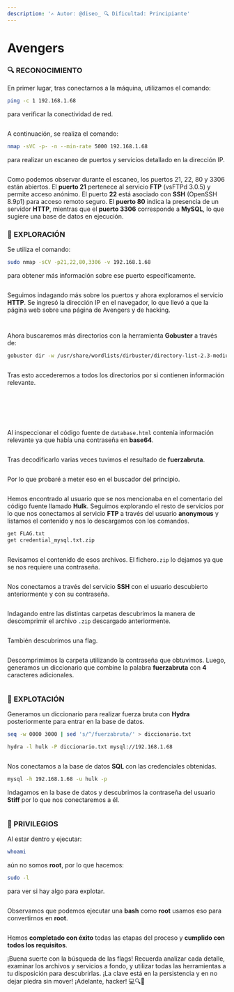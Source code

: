 ```yaml
---
description: '✍️ Autor: @diseo_ 🔍 Dificultad: Principiante'
---
```


# Avengers

### 🔍 **RECONOCIMIENTO**

En primer lugar, tras conectarnos a la máquina, utilizamos el comando:

```bash
ping -c 1 192.168.1.68
```

para verificar la conectividad de red.

<figure><img src="../../.gitbook/assets/image (41).png" alt=""><figcaption></figcaption></figure>

A continuación, se realiza el comando:

```bash
nmap -sVC -p- -n --min-rate 5000 192.168.1.68
```

para realizar un escaneo de puertos y servicios detallado en la dirección IP.

<figure><img src="../../.gitbook/assets/image (42).png" alt=""><figcaption></figcaption></figure>

Como podemos observar durante el escaneo, los puertos 21, 22, 80 y 3306 están abiertos. El **puerto 21** pertenece al servicio **FTP** (vsFTPd 3.0.5) y permite acceso anónimo. El puerto **22** está asociado con **SSH** (OpenSSH 8.9p1) para acceso remoto seguro. El **puerto 80** indica la presencia de un servidor **HTTP**, mientras que el **puerto 3306** corresponde a **MySQL**, lo que sugiere una base de datos en ejecución.

### 🔎 **EXPLORACIÓN**

Se utiliza el comando:

```bash
sudo nmap -sCV -p21,22,80,3306 -v 192.168.1.68
```

para obtener más información sobre ese puerto específicamente.

<figure><img src="../../.gitbook/assets/image (43).png" alt=""><figcaption></figcaption></figure>

Seguimos indagando más sobre los puertos y ahora exploramos el servicio **HTTP**. Se ingresó la dirección IP en el navegador, lo que llevó a que la página web sobre una página de Avengers y de hacking.

<figure><img src="../../.gitbook/assets/image (44).png" alt=""><figcaption></figcaption></figure>

<figure><img src="../../.gitbook/assets/image (45).png" alt=""><figcaption></figcaption></figure>

Ahora buscaremos más directorios con la herramienta **Gobuster** a través de:&#x20;

```bash
gobuster dir -w /usr/share/wordlists/dirbuster/directory-list-2.3-medium.txt -x html,htm,php,txt,xml,js -u http://192.168.1.68
```

<figure><img src="../../.gitbook/assets/image (48).png" alt=""><figcaption></figcaption></figure>

Tras esto accederemos a todos los directorios por si contienen información relevante.

<figure><img src="../../.gitbook/assets/Captura de pantalla 2024-08-31 212538.png" alt=""><figcaption></figcaption></figure>

<figure><img src="../../.gitbook/assets/image (46).png" alt=""><figcaption></figcaption></figure>

<figure><img src="../../.gitbook/assets/Captura de pantalla 2024-08-31 212746.png" alt=""><figcaption></figcaption></figure>

<figure><img src="../../.gitbook/assets/Captura de pantalla 2024-08-31 212843.png" alt=""><figcaption></figcaption></figure>

<figure><img src="../../.gitbook/assets/Captura de pantalla 2024-08-31 213001.png" alt=""><figcaption></figcaption></figure>

<figure><img src="../../.gitbook/assets/Captura de pantalla 2024-08-31 213142.png" alt=""><figcaption></figcaption></figure>

Al inspeccionar el código fuente de `database.html` contenía información relevante ya que había una contraseña en **base64**.&#x20;

<figure><img src="../../.gitbook/assets/Captura de pantalla 2024-08-31 213206.png" alt=""><figcaption></figcaption></figure>

Tras decodificarlo varias veces tuvimos el resultado de **fuerzabruta**.

<figure><img src="../../.gitbook/assets/image (47).png" alt=""><figcaption></figcaption></figure>

Por lo que probaré a meter eso en el buscador del principio.

<figure><img src="../../.gitbook/assets/image (49).png" alt=""><figcaption></figcaption></figure>

Hemos encontrado al usuario que se nos mencionaba en el comentario del código fuente llamado **Hulk**. Seguimos explorando el resto de servicios por lo que nos conectamos al servicio **FTP** a través del usuario **anonymous** y listamos el contenido y nos lo descargamos con los comandos.

```bash
get FLAG.txt
get credential_mysql.txt.zip
```

<figure><img src="../../.gitbook/assets/Captura de pantalla 2024-08-31 214903.png" alt=""><figcaption></figcaption></figure>

Revisamos el contenido de esos archivos. El fichero`.zip` lo dejamos ya que se nos requiere una contraseña.

<figure><img src="../../.gitbook/assets/image (51).png" alt=""><figcaption></figcaption></figure>

Nos conectamos a través del servicio **SSH** con el usuario descubierto anteriormente y con su contraseña.

<figure><img src="../../.gitbook/assets/image (52).png" alt=""><figcaption></figcaption></figure>

Indagando entre las distintas carpetas descubrimos la manera de descomprimir el archivo `.zip` descargado anteriormente.

<figure><img src="../../.gitbook/assets/image (53).png" alt=""><figcaption></figcaption></figure>

También descubrimos una flag.

<figure><img src="../../.gitbook/assets/image (54).png" alt=""><figcaption></figcaption></figure>

Descomprimimos la carpeta utilizando la contraseña que obtuvimos. Luego, generamos un diccionario que combine la palabra **fuerzabruta** con **4** caracteres adicionales.

<figure><img src="../../.gitbook/assets/image (55).png" alt=""><figcaption></figcaption></figure>

### &#x20;🚀 **EXPLOTACIÓN**

Generamos un diccionario para realizar fuerza bruta con **Hydra** posteriormente para entrar en la base de datos.

```bash
seq -w 0000 3000 | sed 's/^/fuerzabruta/' > diccionario.txt
```

```bash
hydra -l hulk -P diccionario.txt mysql://192.168.1.68
```

<figure><img src="../../.gitbook/assets/image (56).png" alt=""><figcaption></figcaption></figure>

Nos conectamos a la base de datos **SQL** con las credenciales obtenidas.

```bash
mysql -h 192.168.1.68 -u hulk -p
```

Indagamos en la base de datos y descubrimos la contraseña del usuario **Stiff** por lo que nos conectaremos a él.

<figure><img src="../../.gitbook/assets/image (57).png" alt=""><figcaption></figcaption></figure>

### 🔐 PRIVILEGIOS

Al estar dentro y ejecutar:

```bash
whoami
```

aún no somos **root**, por lo que hacemos:

```bash
sudo -l
```

para ver si hay algo para explotar.

<figure><img src="../../.gitbook/assets/image (58).png" alt=""><figcaption></figcaption></figure>

Observamos que podemos ejecutar una **bash** como **root** usamos eso para convertirnos en **root**.

<figure><img src="../../.gitbook/assets/image (59).png" alt=""><figcaption></figcaption></figure>

Hemos **completado con éxito** todas las etapas del proceso y **cumplido con todos los requisitos**.

¡Buena suerte con la búsqueda de las flags! Recuerda analizar cada detalle, examinar los archivos y servicios a fondo, y utilizar todas las herramientas a tu disposición para descubrirlas. ¡La clave está en la persistencia y en no dejar piedra sin mover! ¡Adelante, hacker! 💻🔍🚀
